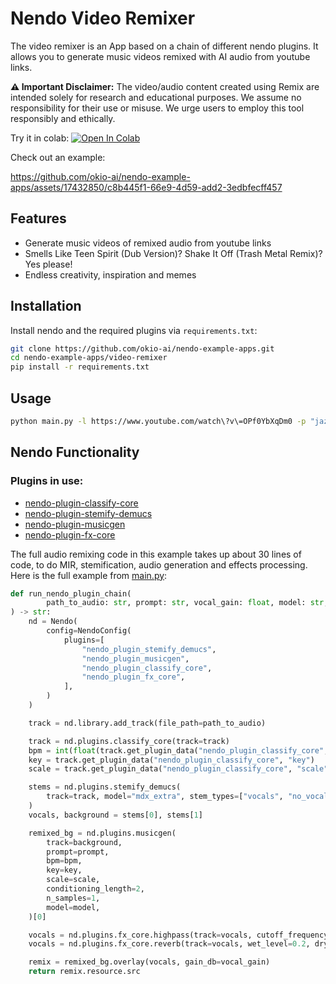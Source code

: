# Nendo Video Remixer

The video remixer is an App based on a chain of different nendo plugins. 
It allows you to generate music videos remixed with AI audio from youtube links.

**⚠ Important Disclaimer:** 
The video/audio content created using Remix are intended solely for research and educational purposes. 
We assume no responsibility for their use or misuse. 
We urge users to employ this tool responsibly and ethically.

Try it in colab:
<a target="_blank" href="https://colab.research.google.com/drive/1P1BEArCX9kRVVqTbZXxX3eFevxvjuVpq?usp=sharing">
<img src="https://colab.research.google.com/assets/colab-badge.svg" alt="Open In Colab"/>
</a>

Check out an example:

https://github.com/okio-ai/nendo-example-apps/assets/17432850/c8b445f1-66e9-4d59-add2-3edbfecff457


## Features

- Generate music videos of remixed audio from youtube links
- Smells Like Teen Spirit (Dub Version)? Shake It Off (Trash Metal Remix)? Yes please!
- Endless creativity, inspiration and memes

## Installation

Install nendo and the required plugins via `requirements.txt`:

```bash
git clone https://github.com/okio-ai/nendo-example-apps.git
cd nendo-example-apps/video-remixer
pip install -r requirements.txt
```

## Usage

```bash
python main.py -l https://www.youtube.com/watch\?v\=OPf0YbXqDm0 -p "jazz bebop" -o "uptown_jazz.mp4"
```

## Nendo Functionality

### Plugins in use:

- [nendo-plugin-classify-core](https://github.com/okio-ai/nendo_plugin_classify_core)
- [nendo-plugin-stemify-demucs](https://github.com/okio-ai/nendo_plugin_stemify_demucs)
- [nendo-plugin-musicgen](https://github.com/okio-ai/nendo_plugin_musicgen)
- [nendo-plugin-fx-core](https://github.com/okio-ai/nendo_plugin_fx_core)


The full audio remixing code in this example takes up about 30 lines of code, 
to do MIR, stemification, audio generation and effects processing.
Here is the full example from [main.py](main.py):

```python
def run_nendo_plugin_chain(
        path_to_audio: str, prompt: str, vocal_gain: float, model: str,
) -> str:
    nd = Nendo(
        config=NendoConfig(
            plugins=[
                "nendo_plugin_stemify_demucs",
                "nendo_plugin_musicgen",
                "nendo_plugin_classify_core",
                "nendo_plugin_fx_core",
            ],
        )
    )

    track = nd.library.add_track(file_path=path_to_audio)

    track = nd.plugins.classify_core(track=track)
    bpm = int(float(track.get_plugin_data("nendo_plugin_classify_core", "tempo")))
    key = track.get_plugin_data("nendo_plugin_classify_core", "key")
    scale = track.get_plugin_data("nendo_plugin_classify_core", "scale")

    stems = nd.plugins.stemify_demucs(
        track=track, model="mdx_extra", stem_types=["vocals", "no_vocals"]
    )
    vocals, background = stems[0], stems[1]

    remixed_bg = nd.plugins.musicgen(
        track=background,
        prompt=prompt,
        bpm=bpm,
        key=key,
        scale=scale,
        conditioning_length=2,
        n_samples=1,
        model=model,
    )[0]

    vocals = nd.plugins.fx_core.highpass(track=vocals, cutoff_frequency_hz=100)
    vocals = nd.plugins.fx_core.reverb(track=vocals, wet_level=0.2, dry_level=0.8)

    remix = remixed_bg.overlay(vocals, gain_db=vocal_gain)
    return remix.resource.src
```


